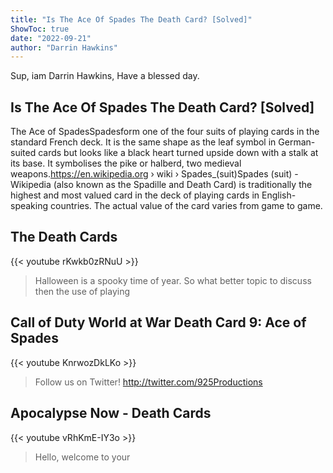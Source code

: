 ```yaml
---
title: "Is The Ace Of Spades The Death Card? [Solved]"
ShowToc: true 
date: "2022-09-21"
author: "Darrin Hawkins" 
---
```


Sup, iam Darrin Hawkins, Have a blessed day.
## Is The Ace Of Spades The Death Card? [Solved]
 The Ace of SpadesSpadesform one of the four suits of playing cards in the standard French deck. It is the same shape as the leaf symbol in German-suited cards but looks like a black heart turned upside down with a stalk at its base. It symbolises the pike or halberd, two medieval weapons.https://en.wikipedia.org › wiki › Spades_(suit)Spades (suit) - Wikipedia (also known as the Spadille and Death Card) is traditionally the highest and most valued card in the deck of playing cards in English-speaking countries. The actual value of the card varies from game to game.

## The Death Cards
{{< youtube rKwkb0zRNuU >}}
>Halloween is a spooky time of year. So what better topic to discuss then the use of playing 

## Call of Duty World at War Death Card 9: Ace of Spades
{{< youtube KnrwozDkLKo >}}
>Follow us on Twitter! http://twitter.com/925Productions 

## Apocalypse Now - Death Cards
{{< youtube vRhKmE-IY3o >}}
>Hello, welcome to your 

